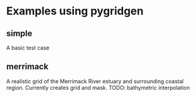 # Examples using pygridgen

## simple

A basic test case

## merrimack

A realistic grid of the Merrimack River estuary and surrounding coastal region. Currently creates grid and mask. TODO: bathymetric interpolation
